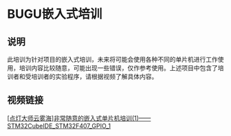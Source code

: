 # BUGU嵌入式培训

## 说明

此培训为针对项目的嵌入式培训，未来将可能会使用各种不同的单片机进行工作使用，培训内容比较随意，可能出现一些错误，仅作参考使用。上述项目中包含了培训者和受培训者的实验程序，请根据视频了解具体内容。

## 视频链接

[[点灯大师云雾海]非常随意的嵌入式单片机培训(1)——STM32CubeIDE_STM32F407_GPIO_1](https://www.bilibili.com/video/BV1yU4y137wg)


